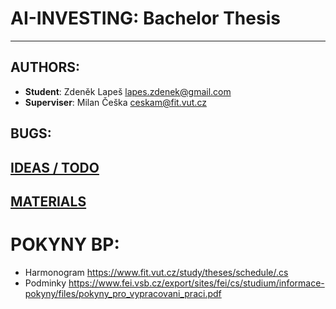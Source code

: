 # AI-INVESTING: Bachelor Thesis

---

## AUTHORS:

- **Student**: Zdeněk Lapeš <lapes.zdenek@gmail.com>
- **Superviser**: Milan Češka <ceskam@fit.vut.cz>

## BUGS:

## [IDEAS / TODO](./IDEAS_TODO.md)

## [MATERIALS](./MATERIALS.md)

# POKYNY BP:
- Harmonogram <https://www.fit.vut.cz/study/theses/schedule/.cs>
- Podminky <https://www.fei.vsb.cz/export/sites/fei/cs/studium/informace-pokyny/files/pokyny_pro_vypracovani_praci.pdf>
